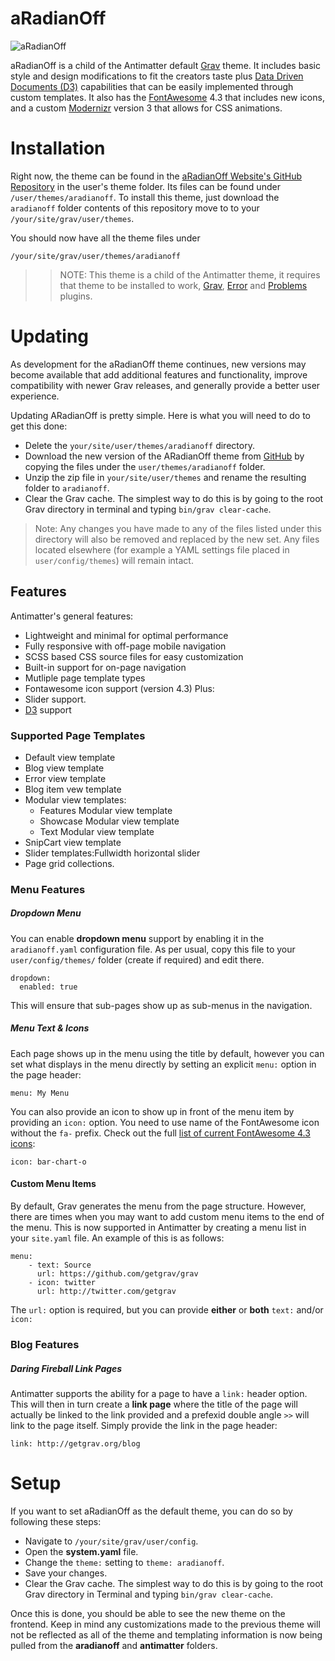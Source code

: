 # aRadianOff

![aRadianOff](thumbnail.jpg)

aRadianOff is a child of the Antimatter default [Grav](http://getgrav.org) theme. 
It includes basic style and design modifications to fit the creators taste plus [Data Driven Documents (D3)](http://d3js.org/) capabilities that can be easily implemented through custom templates. It also has the [FontAwesome](http://fontawesome.io/) 4.3 that includes new icons, and a custom [Modernizr](http://v3.modernizr.com/) version 3 that allows for CSS animations.

# Installation

Right now, the theme can be found in the [aRadianOff Website's GitHub Repository](https://github.com/aradianoff/aradianoff.com) in the user's theme folder. Its files can be found under `/user/themes/aradianoff`. 
To install this theme, just download the `aradianoff` folder contents of this repository move to to your `/your/site/grav/user/themes`.

You should now have all the theme files under

    /your/site/grav/user/themes/aradianoff

>> NOTE: This theme is a child of the Antimatter theme, it requires that theme to be installed to work, [Grav](http://github.com/getgrav/grav), [Error](https://github.com/getgrav/grav-theme-error) and [Problems](https://github.com/getgrav/grav-plugin-problems) plugins.

# Updating

As development for the aRadianOff theme continues, new versions may become available that add additional features and functionality, improve compatibility with newer Grav releases, and generally provide a better user experience. 

Updating ARadianOff is pretty simple. Here is what you will need to do to get this done:

* Delete the `your/site/user/themes/aradianoff` directory.
* Download the new version of the ARadianOff theme from [GitHub](https://github.com/aradianoff/aradianoff.com) by copying the files under the `user/themes/aradianoff` folder.
* Unzip the zip file in `your/site/user/themes` and rename the resulting folder to `aradianoff`.
* Clear the Grav cache. The simplest way to do this is by going to the root Grav directory in terminal and typing `bin/grav clear-cache`.

> Note: Any changes you have made to any of the files listed under this directory will also be removed and replaced by the new set. Any files located elsewhere (for example a YAML settings file placed in `user/config/themes`) will remain intact.

## Features

Antimatter's general features:
* Lightweight and minimal for optimal performance
* Fully responsive with off-page mobile navigation
* SCSS based CSS source files for easy customization
* Built-in support for on-page navigation
* Mutliple page template types
* Fontawesome icon support (version 4.3)
Plus:
* Slider support.
* [D3](http://d3js.org/) support 

### Supported Page Templates

* Default view template
* Blog view template
* Error view template
* Blog item vew template
* Modular view templates:
  * Features Modular view template
  * Showcase Modular view template
  * Text Modular view template
* SnipCart view template
* Slider templates:Fullwidth horizontal slider
* Page grid collections.

### Menu Features

##### Dropdown Menu

You can enable **dropdown menu** support by enabling it in the `aradianoff.yaml` configuration file. As per usual, copy this file to your `user/config/themes/` folder (create if required) and edit there.

```
dropdown:
  enabled: true
```

This will ensure that sub-pages show up as sub-menus in the navigation.

##### Menu Text & Icons

Each page shows up in the menu using the title by default, however you can set what displays in the menu directly by setting an explicit `menu:` option in the page header:

```
menu: My Menu
```

You can also provide an icon to show up in front of the menu item by providing an `icon:` option.  You need to use name of the FontAwesome icon without the `fa-` prefix.  Check out the full [list of current FontAwesome 4.3 icons](http://fortawesome.github.io/Font-Awesome/icons/):

```
icon: bar-chart-o
```

#### Custom Menu Items

By default, Grav generates the menu from the page structure.  However, there are times when you may want to add custom menu items to the end of the menu.  This is now supported in Antimatter by creating a menu list in your `site.yaml` file.  An example of this is as follows:

```
menu:
    - text: Source
      url: https://github.com/getgrav/grav
    - icon: twitter
      url: http://twitter.com/getgrav
```

The `url:` option is required, but you can provide **either** or **both** `text:` and/or `icon:`

### Blog Features

##### Daring Fireball Link Pages

Antimatter supports the ability for a page to have a `link:` header option.  This will then in turn create a **link page** where the title of the page will actually be linked to the link provided and a prefexid double angle `>>` will link to the page itself.  Simply provide the link in the page header:

```
link: http://getgrav.org/blog
```

# Setup

If you want to set aRadianOff as the default theme, you can do so by following these steps:

* Navigate to `/your/site/grav/user/config`.
* Open the **system.yaml** file.
* Change the `theme:` setting to `theme: aradianoff`.
* Save your changes.
* Clear the Grav cache. The simplest way to do this is by going to the root Grav directory in Terminal and typing `bin/grav clear-cache`.

Once this is done, you should be able to see the new theme on the frontend. Keep in mind any customizations made to the previous theme will not be reflected as all of the theme and templating information is now being pulled from the **aradianoff** and **antimatter** folders.
